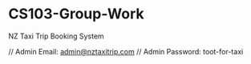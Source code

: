# CS103-Group-Work
NZ Taxi Trip Booking System

// Admin Email: admin@nztaxitrip.com
// Admin Password: toot-for-taxi
